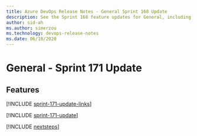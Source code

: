 ```yaml
---
title: Azure DevOps Release Notes - General Sprint 168 Update
description: See the Sprint 168 feature updates for General, including next steps.
author: sid-ah
ms.author: simerzou
ms.technology: devops-release-notes
ms.date: 06/18/2020
---
```


# General - Sprint 171 Update

## Features

[!INCLUDE [sprint-171-update-links](../includes/general/sprint-171-update-links.md)]

[!INCLUDE [sprint-171-update](../includes/general/sprint-171-update.md)]

[!INCLUDE [nextsteps](../includes/nextsteps.md)]